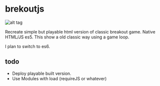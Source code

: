 # brekoutjs

![alt tag](https://raw.githubusercontent.com/tangorri/brekoutjs/master/media/screenshot.png)


Recreate simple but playable html version of classic breakout game. 
Native HTML/JS es5.
This show a old classic way using a game loop.

I plan to switch to es6. 

## todo
- Deploy playable built version.
- Use Modules with load (requireJS or whatever)